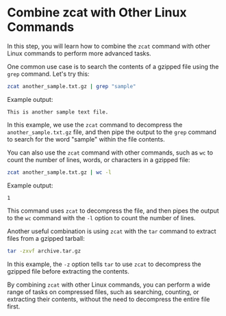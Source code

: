 # Combine zcat with Other Linux Commands

In this step, you will learn how to combine the `zcat` command with other Linux commands to perform more advanced tasks.

One common use case is to search the contents of a gzipped file using the `grep` command. Let's try this:

```bash
zcat another_sample.txt.gz | grep "sample"
```

Example output:

```
This is another sample text file.
```

In this example, we use the `zcat` command to decompress the `another_sample.txt.gz` file, and then pipe the output to the `grep` command to search for the word "sample" within the file contents.

You can also use the `zcat` command with other commands, such as `wc` to count the number of lines, words, or characters in a gzipped file:

```bash
zcat another_sample.txt.gz | wc -l
```

Example output:

```
1
```

This command uses `zcat` to decompress the file, and then pipes the output to the `wc` command with the `-l` option to count the number of lines.

Another useful combination is using `zcat` with the `tar` command to extract files from a gzipped tarball:

```bash
tar -zxvf archive.tar.gz
```

In this example, the `-z` option tells `tar` to use `zcat` to decompress the gzipped file before extracting the contents.

By combining `zcat` with other Linux commands, you can perform a wide range of tasks on compressed files, such as searching, counting, or extracting their contents, without the need to decompress the entire file first.
